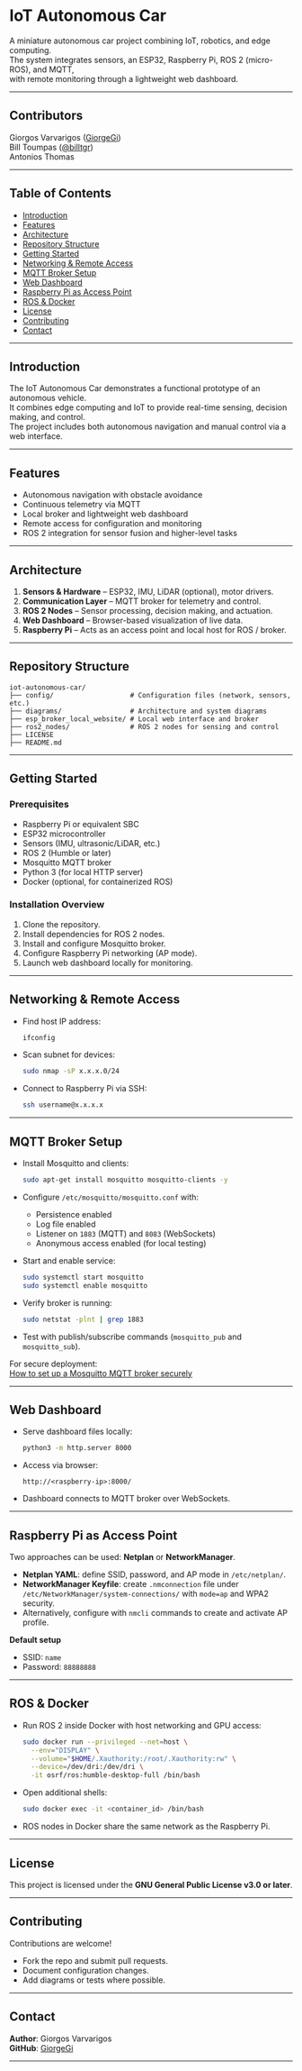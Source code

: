 # IoT Autonomous Car

A miniature autonomous car project combining IoT, robotics, and edge computing.  
The system integrates sensors, an ESP32, Raspberry Pi, ROS 2 (micro-ROS), and MQTT,  
with remote monitoring through a lightweight web dashboard.

---
## Contributors
Giorgos Varvarigos ([GiorgeGi](https://github.com/GiorgeGi)) <br>
Bill Toumpas ([@billtgr](https://github.com/billtgr)) <br>
Antonios Thomas

---
## Table of Contents

- [Introduction](#introduction)  
- [Features](#features)  
- [Architecture](#architecture)  
- [Repository Structure](#repository-structure)  
- [Getting Started](#getting-started)  
- [Networking & Remote Access](#networking--remote-access)  
- [MQTT Broker Setup](#mqtt-broker-setup)  
- [Web Dashboard](#web-dashboard)  
- [Raspberry Pi as Access Point](#raspberry-pi-as-access-point)  
- [ROS & Docker](#ros--docker)  
- [License](#license)  
- [Contributing](#contributing)  
- [Contact](#contact)

---

## Introduction

The IoT Autonomous Car demonstrates a functional prototype of an autonomous vehicle.  
It combines edge computing and IoT to provide real-time sensing, decision making, and control.  
The project includes both autonomous navigation and manual control via a web interface.

---

## Features

- Autonomous navigation with obstacle avoidance  
- Continuous telemetry via MQTT  
- Local broker and lightweight web dashboard  
- Remote access for configuration and monitoring  
- ROS 2 integration for sensor fusion and higher-level tasks  

---

## Architecture

1. **Sensors & Hardware** – ESP32, IMU, LiDAR (optional), motor drivers.  
2. **Communication Layer** – MQTT broker for telemetry and control.  
3. **ROS 2 Nodes** – Sensor processing, decision making, and actuation.  
4. **Web Dashboard** – Browser-based visualization of live data.  
5. **Raspberry Pi** – Acts as an access point and local host for ROS / broker.  

---

## Repository Structure

```
iot-autonomous-car/
├── config/                   # Configuration files (network, sensors, etc.)
├── diagrams/                 # Architecture and system diagrams
├── esp_broker_local_website/ # Local web interface and broker
├── ros2_nodes/               # ROS 2 nodes for sensing and control
├── LICENSE
├── README.md
```

---

## Getting Started

### Prerequisites

- Raspberry Pi or equivalent SBC  
- ESP32 microcontroller  
- Sensors (IMU, ultrasonic/LiDAR, etc.)  
- ROS 2 (Humble or later)  
- Mosquitto MQTT broker  
- Python 3 (for local HTTP server)  
- Docker (optional, for containerized ROS)  

### Installation Overview

1. Clone the repository.  
2. Install dependencies for ROS 2 nodes.  
3. Install and configure Mosquitto broker.  
4. Configure Raspberry Pi networking (AP mode).  
5. Launch web dashboard locally for monitoring.  

---

## Networking & Remote Access

- Find host IP address:

  ```bash
  ifconfig
  ```

- Scan subnet for devices:

  ```bash
  sudo nmap -sP x.x.x.0/24
  ```

- Connect to Raspberry Pi via SSH:

  ```bash
  ssh username@x.x.x.x
  ```

---

## MQTT Broker Setup

- Install Mosquitto and clients:

  ```bash
  sudo apt-get install mosquitto mosquitto-clients -y
  ```

- Configure `/etc/mosquitto/mosquitto.conf` with:
  - Persistence enabled  
  - Log file enabled  
  - Listener on `1883` (MQTT) and `8083` (WebSockets)  
  - Anonymous access enabled (for local testing)  

- Start and enable service:

  ```bash
  sudo systemctl start mosquitto
  sudo systemctl enable mosquitto
  ```

- Verify broker is running:

  ```bash
  sudo netstat -plnt | grep 1883
  ```

- Test with publish/subscribe commands (`mosquitto_pub` and `mosquitto_sub`).  

For secure deployment:  
[How to set up a Mosquitto MQTT broker securely](https://medium.com/gravio-edge-iot-platform/how-to-set-up-a-mosquitto-mqtt-broker-securely-using-client-certificates-82b2aaaef9c8)

---

## Web Dashboard

- Serve dashboard files locally:

  ```bash
  python3 -m http.server 8000
  ```

- Access via browser:

  ```
  http://<raspberry-ip>:8000/
  ```

- Dashboard connects to MQTT broker over WebSockets.  

---

## Raspberry Pi as Access Point

Two approaches can be used: **Netplan** or **NetworkManager**.

- **Netplan YAML**: define SSID, password, and AP mode in `/etc/netplan/`.  
- **NetworkManager Keyfile**: create `.nmconnection` file under  
  `/etc/NetworkManager/system-connections/` with `mode=ap` and WPA2 security.  
- Alternatively, configure with `nmcli` commands to create and activate AP profile.  

**Default setup**  
- SSID: `name`  
- Password: `88888888`  

---

## ROS & Docker

- Run ROS 2 inside Docker with host networking and GPU access:

  ```bash
  sudo docker run --privileged --net=host \
    --env="DISPLAY" \
    --volume="$HOME/.Xauthority:/root/.Xauthority:rw" \
    --device=/dev/dri:/dev/dri \
    -it osrf/ros:humble-desktop-full /bin/bash
  ```

- Open additional shells:

  ```bash
  sudo docker exec -it <container_id> /bin/bash
  ```

- ROS nodes in Docker share the same network as the Raspberry Pi.  

---

## License

This project is licensed under the **GNU General Public License v3.0 or later**.  

---

## Contributing

Contributions are welcome!  
- Fork the repo and submit pull requests.  
- Document configuration changes.  
- Add diagrams or tests where possible.  

---

## Contact

**Author**: Giorgos Varvarigos  
**GitHub**: [GiorgeGi](https://github.com/GiorgeGi)  

---
